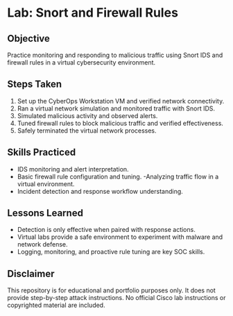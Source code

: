 # Lab: Snort and Firewall Rules

## Objective

Practice monitoring and responding to malicious traffic using Snort IDS and firewall rules in a virtual cybersecurity environment.

## Steps Taken

1. Set up the CyberOps Workstation VM and verified network connectivity.
2. Ran a virtual network simulation and monitored traffic with Snort IDS.
3. Simulated malicious activity and observed alerts.
4. Tuned firewall rules to block malicious traffic and verified effectiveness.
5. Safely terminated the virtual network processes.

## Skills Practiced

- IDS monitoring and alert interpretation.
- Basic firewall rule configuration and tuning.
 -Analyzing traffic flow in a virtual environment.
- Incident detection and response workflow understanding.

## Lessons Learned

- Detection is only effective when paired with response actions.
- Virtual labs provide a safe environment to experiment with malware and network defense.
- Logging, monitoring, and proactive rule tuning are key SOC skills.

## Disclaimer

This repository is for educational and portfolio purposes only.
It does not provide step-by-step attack instructions.
No official Cisco lab instructions or copyrighted material are included.
